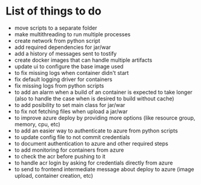 # List of things to do

* move scripts to a separate folder
* make multithreading to run multiple processes
* create network from python script
* add required dependencies for jar/war
* add a history of messages sent to tostify
* create docker images that can handle multiple artifacts
* update ui to configure the base image used
* to fix missing logs when container didn't start
* fix default logging driver for containers
* fix missing logs from python scripts
* to add an alarm when a build of an container is expected to take longer (also to handle the case when is desired to build without cache)
* to add posibility to set main class for jar/war
* to fix not fetching files when upload a jar/war
* to improve azure deploy by providing more options (like resource group, memory, cpu, etc)
* to add an easier way to authenticate to azure from python scripts
* to update config file to not commit credentials
* to document authentication to azure and other required steps
* to add monitoring for containers from azure
* to check the acr before pushing to it
* to handle acr login by asking for credentials directly from azure
* to send to frontend intermediate message about deploy to azure (image upload, container creation, etc)